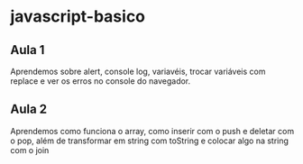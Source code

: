 # javascript-basico

## Aula 1 
Aprendemos sobre alert, console log, variavéis, trocar variáveis com replace e ver os erros no console do navegador.

## Aula 2
Aprendemos como funciona o array, como inserir com o push e deletar com o pop, além de transformar em string com toString e colocar algo na string com o join
